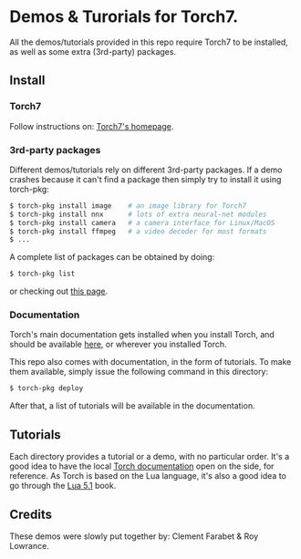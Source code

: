 # Demos & Turorials for Torch7.

All the demos/tutorials provided in this repo require Torch7 to be installed,
as well as some extra (3rd-party) packages.

## Install

### Torch7

Follow instructions on: [Torch7's homepage](http://www.torch.ch/).

### 3rd-party packages

Different demos/tutorials rely on different 3rd-party packages. If a demo
crashes because it can't find a package then simply try to install it using 
torch-pkg:

``` sh
$ torch-pkg install image    # an image library for Torch7
$ torch-pkg install nnx      # lots of extra neural-net modules
$ torch-pkg install camera   # a camera interface for Linux/MacOS
$ torch-pkg install ffmpeg   # a video decoder for most formats
$ ...
```

A complete list of packages can be obtained by doing:

``` sh
$ torch-pkg list
```

or checking out [this page](http://data.neuflow.org/torch).

### Documentation

Torch's main documentation gets installed when you install Torch, and should
be available [here](file:///usr/local/share/torch/html/index.html), or wherever 
you installed Torch.

This repo also comes with documentation, in the form of tutorials. To make
them available, simply issue the following command in this directory:

``` sh
$ torch-pkg deploy
```

After that, a list of tutorials will be available in the documentation.

## Tutorials

Each directory provides a tutorial or a demo, with no particular order.
It's a good idea to have the local
[Torch documentation](file:///usr/local/share/torch/html/index.html) open
on the side, for reference. As Torch is based on the Lua language,
it's also a good idea to go through the [Lua 5.1](http://www.lua.org/manual/5.1/)
book.

## Credits

These demos were slowly put together by: Clement Farabet & Roy Lowrance.
